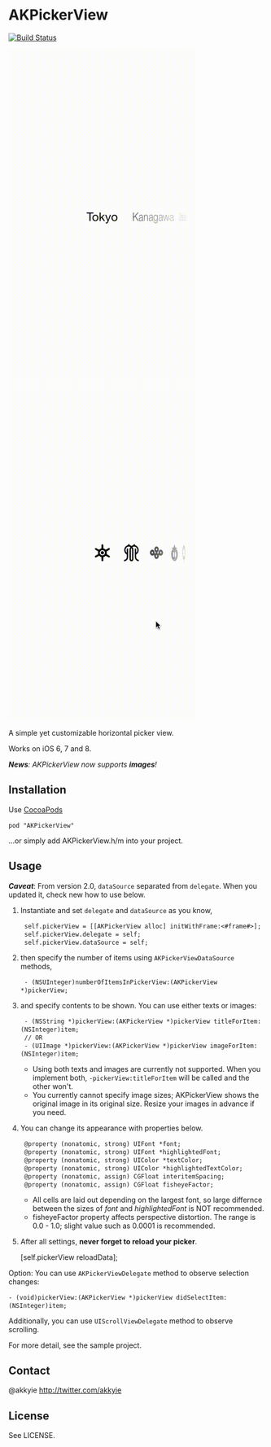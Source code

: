 AKPickerView
============

[![Build Status](https://travis-ci.org/Akkyie/AKPickerView.svg?branch=master)](https://travis-ci.org/Akkyie/AKPickerView)

![Screenshot](./Screenshot.gif) ![Screenshot2](./Screenshot2.gif)


A simple yet customizable horizontal picker view.

Works on iOS 6, 7 and 8.

*__News__: AKPickerView now supports __images__!*

Installation
------------

Use [CocoaPods](http://cocoapods.org)

    pod "AKPickerView"

…or simply add AKPickerView.h/m into your project.

Usage
-----

*__Caveat__*: From version 2.0, `dataSource` separated from `delegate`. When you updated it, check new how to use below.

1. Instantiate and set `delegate` and `dataSource` as you know,

        self.pickerView = [[AKPickerView alloc] initWithFrame:<#frame#>];
        self.pickerView.delegate = self;
        self.pickerView.dataSource = self;

1. then specify the number of items using `AKPickerViewDataSource` methods,

        - (NSUInteger)numberOfItemsInPickerView:(AKPickerView *)pickerView;
	
1. and specify contents to be shown. You can use either texts or images:

        - (NSString *)pickerView:(AKPickerView *)pickerView titleForItem:(NSInteger)item;
        // OR
        - (UIImage *)pickerView:(AKPickerView *)pickerView imageForItem:(NSInteger)item;
	
    - Using both texts and images are currently not supported. When you implement both, `-pickerView:titleForItem` will be called and the other won't. 
    - You currently cannot specify image sizes; AKPickerView shows the original image in its original size. Resize your images in advance if you need.

1. You can change its appearance with properties below.

        @property (nonatomic, strong) UIFont *font;
        @property (nonatomic, strong) UIFont *highlightedFont;
        @property (nonatomic, strong) UIColor *textColor;
        @property (nonatomic, strong) UIColor *highlightedTextColor;
        @property (nonatomic, assign) CGFloat interitemSpacing;
        @property (nonatomic, assign) CGFloat fisheyeFactor;
    
    - All cells are laid out depending on the largest font, so large differnce between the sizes of *font* and *highlightedFont* is NOT recommended.  
    - fisheyeFactor property affects perspective distortion. The range is 0.0 - 1.0; slight value such as 0.0001 is recommended.

1. After all settings, **never forget to reload your picker**.

    [self.pickerView reloadData];
    
Option: You can use `AKPickerViewDelegate` method to observe selection changes:

    - (void)pickerView:(AKPickerView *)pickerView didSelectItem:(NSInteger)item;
    
Additionally, you can use `UIScrollViewDelegate` method to observe scrolling.
    
For more detail, see the sample project.

Contact
-------

@akkyie http://twitter.com/akkyie

License
-------
See LICENSE.
